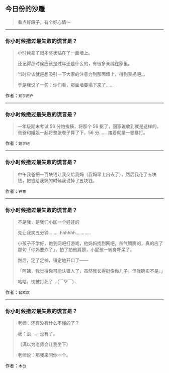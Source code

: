 ## 今日份的沙雕

> 看点好段子，有个好心情～


 
---

### 你小时候撒过最失败的谎言是？

> 小时候拿了很多奖状贴在了一面墙上。
> 
> 还记得那时候应该是过年还是什么的，有很多亲戚在家里。
> 
> 当时应该就是想吸引一下大家的注意力到那面墙上，得到表扬吧。。
> 
> 于是我说了一句：你们看，那面墙要塌下来了……


作者：`知乎用户`

---

### 你小时候撒过最失败的谎言是？

> 一年级期末考试 56 分怕挨揍，将那个 56 抠了，回家说收到就是这样的。爸爸和姐姐一起将整张卷子算了下，56 分…… 接着就是一顿暴打。


作者：`她世纪`

---

### 你小时候撒过最失败的谎言是？

> 中午我爸把一百块钱让我交给我妈（我妈早上出去了），然后我花了五块钱，把钱给我妈的时候我说掉了五块钱。


作者：`钟意`

---

### 你小时候撒过最失败的谎言是？

> 不是我，是我们小区一个娃娃的
> 
> 先让我笑五分钟………hhhhhh…………
> 
> 小孩子不学好，跑到网吧打游戏，他妈妈找到网吧，杀气腾腾的，真的应了那句「你妈要炸了」，拍了拍他肩膀，小屁孩一转身吓呆了。
> 
> 然后，定了定神，镇定地开口了——
> 
> 「阿姨，我觉得你可能认错人了，虽然我长得挺像你儿子，但我确实不是。」
> 
> 哈哈，快被打死了╭(￣▽￣)╮


作者：`裴欢欢`

---

### 你小时候撒过最失败的谎言是？

> 老师：还有没有什么不懂的了？
> 
> 我：没…… 没有了。
> 
> （满以为老师会让我坐下）
> 
> 老师说：那我来问你一个。


作者：`木白`